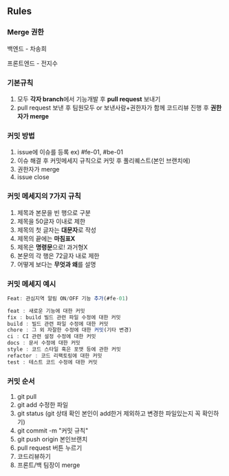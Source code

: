 ## Rules

### Merge 권한

백엔드 - 차송희

프론트엔드 - 전지수

### 기본규칙

1. 모두 **각자 branch**에서 기능개발 후 **pull request** 보내기
2. pull request 보낸 후 팀원모두 or 보낸사람+권한자가 함께 코드리뷰 진행 후 **권한자가 merge**

### 커밋 방법

1. issue에 이슈를 등록 ex) #fe-01, #be-01
2. 이슈 해결 후 커밋메세지 규칙으로 커밋 후 풀리퀘스트(본인 브랜치에)
3. 권한자가 merge
4. issue close

### 커밋 메세지의 7가지 규칙

1. 제목과 본문을 빈 행으로 구분
2. 제목을 50글자 이내로 제한
3. 제목의 첫 글자는 **대문자**로 작성
4. 제목의 끝에는 **마침표X**
5. 제목은 **명령문**으로! 과거형X
6. 본문의 각 행은 72글자 내로 제한
7. 어떻게 보다는 **무엇과 왜**를 설명

### 커밋 메세지 예시

```jsx
Feat: 관심지역 알림 ON/OFF 기능 추가(#fe-01)
```

```jsx
feat : 새로운 기능에 대한 커밋
fix : build 빌드 관련 파일 수정에 대한 커밋
build : 빌드 관련 파일 수정에 대한 커밋
chore : 그 외 자잘한 수정에 대한 커밋(기타 변경)
ci : CI 관련 설정 수정에 대한 커밋
docs : 문서 수정에 대한 커밋
style : 코드 스타일 혹은 포맷 등에 관한 커밋
refactor : 코드 리팩토링에 대한 커밋
test : 테스트 코드 수정에 대한 커밋
```

### 커밋 순서
1. git pull 
2. git add 수정한 파일
3. git status (git 상태 확인 본인이 add한거 제외하고 변경한 파일있는지 꼭 확인하기)
4. git commit -m "커밋 규칙"
5. git push origin 본인브랜치
6. pull request 버튼 누르기
7. 코드리뷰하기
8. 프론트/백 팀장이 merge
